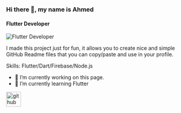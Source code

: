 ### Hi there 👋, my name is Ahmed
#### Flutter Developer
![Flutter Developer](https://firebasestorage.googleapis.com/v0/b/grocieapp.appspot.com/o/products-images%2Fscaled_IMG-20230729-WA0012.jpg?alt=media&token=665e4e49-59bf-40ed-90ea-414d2c38e328)

I made this project just for fun, it allows you to create nice and simple GitHub Readme files that you can copy/paste and use in your profile.

Skills: Flutter/Dart/Firebase/Node.js

- 🔭 I’m currently working on this page. 
- 🌱 I’m currently learning Flutter 


[<img src='https://cdn.jsdelivr.net/npm/simple-icons@3.0.1/icons/github.svg' alt='github' height='40'>](https://github.com/Ashalabyy)  

